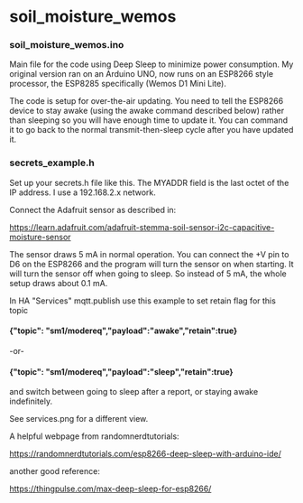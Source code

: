 # soil_moisture_wemos

### soil_moisture_wemos.ino

   Main file for the code using Deep Sleep to minimize power consumption.  My original version ran on an Arduino UNO, now runs on an ESP8266 style processor, the ESP8285 specifically (Wemos D1 Mini Lite).
   
   The code is setup for over-the-air updating.  You need to tell the ESP8266 device to stay awake (using the awake command described below) rather than sleeping so you will have enough time to update it.  You can command it to go back to the normal transmit-then-sleep cycle after you have updated it.
   
### secrets_example.h
 
   Set up your secrets.h file like this.  The MYADDR field is the last octet of the IP address. I use a 192.168.2.x network.
   
Connect the Adafruit sensor as described in:

https://learn.adafruit.com/adafruit-stemma-soil-sensor-i2c-capacitive-moisture-sensor

   The sensor draws 5 mA in normal operation.  You can connect the +V pin to D6 on the ESP8266 and the program will turn the sensor on when starting.  It will turn the sensor off when going to sleep.  So instead of 5 mA, the whole setup draws about 0.1 mA.

   In HA "Services" mqtt.publish use this example to set retain flag for this topic

#### {"topic": "sm1/modereq","payload":"awake","retain":true}
 -or-
#### {"topic": "sm1/modereq","payload":"sleep","retain":true}

 
 and switch between going to sleep after a report, or staying 
 awake indefinitely.
 
 See services.png for a different view.
 
   A helpful webpage from randomnerdtutorials:

https://randomnerdtutorials.com/esp8266-deep-sleep-with-arduino-ide/

another good reference:

https://thingpulse.com/max-deep-sleep-for-esp8266/

